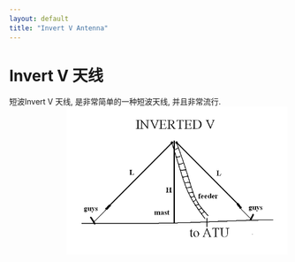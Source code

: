 ```yaml
---
layout: default
title: "Invert V Antenna"
---
```




# Invert V 天线





<div>
<tr>
    短波Invert V 天线, 是非常简单的一种短波天线, 并且非常流行. 
</tr>
<tr>
   <img src="/images/invertedv.gif" align="right" width="400">
</tr>
</div>
